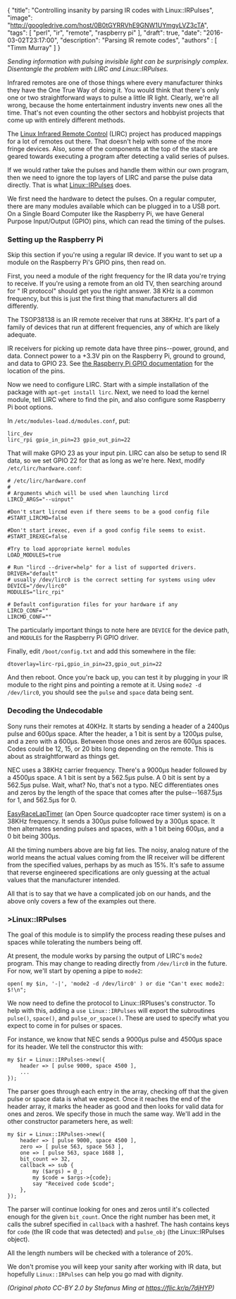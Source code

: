 {
    "title": "Controlling insanity by parsing IR codes with Linux::IRPulses",
    "image": "http://googledrive.com/host/0B0tGYRRVhE9GNW1UYmgyLVZ3cTA",
    "tags": [
        "perl",
        "ir",
        "remote",
        "raspberry pi"
    ],
    "draft": true,
    "date": "2016-03-02T23:17:00",
    "description": "Parsing IR remote codes",
    "authors" : [
        "Timm Murray"
    ]
}


*Sending information with pulsing invisible light can be surprisingly complex.
Disentangle the problem with LIRC and Linux::IRPulses.*

Infrared remotes are one of those things where every manufacturer thinks they have the
One True Way of doing it. You would think that there's only one or two straightforward
ways to pulse a little IR light. Clearly, we're all wrong, because the home entertainment
industry invents new ones all the time. That's not even counting the other sectors and
hobbyist projects that come up with entirely different methods.

The [Linux Infrared Remote Control](http://www.lirc.org) (LIRC) project has
produced mappings for a lot of remotes out there. That doesn't help
with some of the more fringe devices. Also, some of the components at the top of the stack
are geared towards executing a program after detecting a valid series of pulses.

If we would rather take the pulses and handle them within our own program, then
we need to ignore the top layers of LIRC and parse the pulse data directly. That is
what [Linux::IRPulses](https://metacpan.org/pod/Linux::IRPulses) does.

We first need the hardware to detect the pulses. On a regular computer, there are many
modules available which can be plugged in to a USB port. On a Single Board
Computer like the Raspberry Pi, we have General Purpose Input/Output (GPIO) pins,
which can read the timing of the pulses.

### Setting up the Raspberry Pi

Skip this section if you're using a regular IR device. If you want to set up a
module on the Raspberry Pi's GPIO pins, then read on.

First, you need a module of the right frequency for the IR data you're trying to
receive. If you're using a remote from an old TV, then searching around for
"<manufacturer> IR protocol" should get you the right answer. 38 KHz is a common
frequency, but this is just the first thing that manufacturers all did differently.

The TSOP38138 is an IR remote receiver that runs at 38KHz. It's part of a family of
devices that run at different frequencies, any of which are likely adequate.

IR receivers for picking up remote data have three pins--power, ground, and data.
Connect power to a +3.3V pin on the Raspberry Pi, ground to ground, and data to
GPIO 23. See [the Raspberry Pi GPIO documentation](https://www.raspberrypi.org/documentation/usage/gpio-plus-and-raspi2/) for the location of the pins.

Now we need to configure LIRC. Start with a simple installation of the package with
`apt-get install lirc`. Next, we need to load the kernel module,
tell LIRC where to find the pin, and also configure some Raspberry Pi boot options.

In `/etc/modules-load.d/modules.conf`, put:

``` prettyprint
lirc_dev
lirc_rpi gpio_in_pin=23 gpio_out_pin=22
```

That will make GPIO 23 as your input pin. LIRC can also be setup to send IR data, so
we set GPIO 22 for that as long as we're here. Next, modify `/etc/lirc/hardware.conf`:

``` prettyprint
# /etc/lirc/hardware.conf
#
# Arguments which will be used when launching lircd
LIRCD_ARGS="--uinput"

#Don't start lircmd even if there seems to be a good config file
#START_LIRCMD=false

#Don't start irexec, even if a good config file seems to exist.
#START_IREXEC=false

#Try to load appropriate kernel modules
LOAD_MODULES=true

# Run "lircd --driver=help" for a list of supported drivers.
DRIVER="default"
# usually /dev/lirc0 is the correct setting for systems using udev
DEVICE="/dev/lirc0"
MODULES="lirc_rpi"

# Default configuration files for your hardware if any
LIRCD_CONF=""
LIRCMD_CONF=""
```

The particularly important things to note here are `DEVICE` for the
device path, and `MODULES` for the Raspberry Pi GPIO driver.

Finally, edit `/boot/config.txt` and add this somewhere in the file:

``` prettyprint
dtoverlay=lirc-rpi,gpio_in_pin=23,gpio_out_pin=22
```

And then reboot. Once you're back up, you can test it by plugging in your IR module
to the right pins and pointing a remote at it. Using `mode2 -d /dev/lirc0`,
you should see the `pulse` and `space` data being sent.

### Decoding the Undecodable

Sony runs their remotes at 40KHz. It starts by sending a header of a 2400μs pulse and
600μs space. After the header, a 1 bit is sent by a 1200μs pulse, and a zero with a
600μs. Between those ones and zeros are 600μs spaces. Codes could be 12, 15, or 20
bits long depending on the remote. This is about as straightforward as things get.

NEC uses a 38KHz carrier frequency. There's a 9000μs header followed by a 4500μs space.
A 1 bit is sent by a 562.5μs pulse. A 0 bit is sent by a 562.5μs pulse. Wait, what? No,
that's not a typo. NEC differentiates ones and zeros by the length of the space that
comes after the pulse--1687.5μs for 1, and 562.5μs for 0.

[EasyRaceLapTimer](http://www.easyracelaptimer.com) (an Open Source
quadcopter race timer system) is on a 38KHz frequency. It sends a 300μs pulse followed
by a 300μs space. It then alternates sending pulses and spaces, with a 1 bit being
600μs, and a 0 bit being 300μs.

All the timing numbers above are big fat lies. The noisy, analog nature of the world
means the actual values coming from the IR receiver will be different from the
specified values, perhaps by as much as 15%. It's safe to assume that reverse
engineered specifications are only guessing at the actual values that the manufacturer
intended.

All that is to say that we have a complicated job on our hands, and the above only
covers a few of the examples out there.

### >Linux::IRPulses

The goal of this module is to simplify the process reading these pulses and spaces
while tolerating the numbers being off.

At present, the module works by parsing the output of LIRC's `mode2`
program. This may change to reading directly from `/dev/lirc0` in the future.
For now, we'll start by opening a pipe to `mode2`:

``` prettyprint
open( my $in, '-|', 'mode2 -d /dev/lirc0' ) or die "Can't exec mode2: $!\n";
```

We now need to define the protocol to Linux::IRPluses's constructor. To help with this,
adding a `use Linux::IRPulses` will export the subroutines `pulse()`,
`space()`, and `pulse_or_space()`.  These are used to specify what you
expect to come in for pulses or spaces.

For instance, we know that NEC sends a 9000μs pulse and 4500μs space for its header.
We tell the constructor this with:

``` prettyprint
my $ir = Linux::IRPulses->new({
    header => [ pulse 9000, space 4500 ],
    ...
});
```

The parser goes through each entry in the array, checking off that the given pulse or
space data is what we expect. Once it reaches the end of the header array, it marks the
header as good and then looks for valid data for ones and zeros. We specify those in
much the same way. We'll add in the other constructor parameters here, as well:

``` prettyprint
my $ir = Linux::IRPulses->new({
    header => [ pulse 9000, space 4500 ],
    zero => [ pulse 563, space 563 ],
    one => [ pulse 563, space 1688 ],
    bit_count => 32,
    callback => sub {
        my ($args) = @_;
        my $code = $args->{code};
        say "Received code $code";
    },
});
```

The parser will continue looking for ones and zeros until it's collected enough for the
given `bit_count`. Once the right number has been met, it calls the subref
specified in `callback` with a hashref. The hash contains keys for
`code` (the IR code that was detected) and `pulse_obj` (the
Linux::IRPulses object).

All the length numbers will be checked with a tolerance of 20%.

We don't promise you will keep your sanity after working with IR data, but hopefully
`Linux::IRPulses` can help you go mad with dignity.

*(Original photo CC-BY 2.0 by Stefanus Ming at https://flic.kr/p/7djHYP)*
